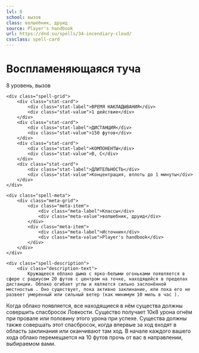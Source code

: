 ```yaml
---
lvl: 8
school: вызов
class: волшебник, друид
source: Player's handbook
url: https://dnd.su/spells/34-incendiary-cloud/
cssclass: spell-card
---
```


<div class="spell-container">
    <div class="spell-header">
        <h1 class="spell-name">Воспламеняющаяся туча</h1>
        <div class="spell-level">8 уровень, вызов</div>
    </div>
    
    <div class="spell-grid">
        <div class="stat-card">
            <div class="stat-label">ВРЕМЯ НАКЛАДЫВАНИЯ</div>
            <div class="stat-value">1 действие</div>
        </div>
        <div class="stat-card">
            <div class="stat-label">ДИСТАНЦИЯ</div>
            <div class="stat-value">150 футов</div>
        </div>
        <div class="stat-card">
            <div class="stat-label">КОМПОНЕНТЫ</div>
            <div class="stat-value">В, С</div>
        </div>
        <div class="stat-card">
            <div class="stat-label">ДЛИТЕЛЬНОСТЬ</div>
            <div class="stat-value">Концентрация, вплоть до 1 минуты</div>
        </div>
    </div>
    
    <div class="spell-meta">
        <div class="meta-grid">
            <div class="meta-item">
                <div class="meta-label">Классы</div>
                <div class="meta-value">волшебник, друид</div>
            </div>
            <div class="meta-item">
                <div class="meta-label">Источник</div>
                <div class="meta-value">Player's handbook</div>
            </div>
        </div>
    </div>
    
    <div class="spell-description">
        <div class="description-text">
            Кружащееся облако дыма с ярко-белыми огоньками появляется в сфере с радиусом 20 футов с центром на точке, находящейся в пределах дистанции. Облако огибает углы и является сильно заслонённой местностью . Оно существует, пока активно заклинание, или пока его не развеет умеренный или сильный ветер (как минимум 10 миль в час ).
Когда облако появляется, все находящиеся в нём существа должны совершить спасбросок Ловкости. Существо получает 10к8 урона огнём при провале или половину этого урона при успехе. Существа должны также совершать этот спасбросок, когда впервые за ход входят в область заклинания или оканчивают там ход.
В начале каждого вашего хода облако перемещается на 10 футов прочь от вас в направлении, выбираемом вами.
        </div>
    </div>
</div>